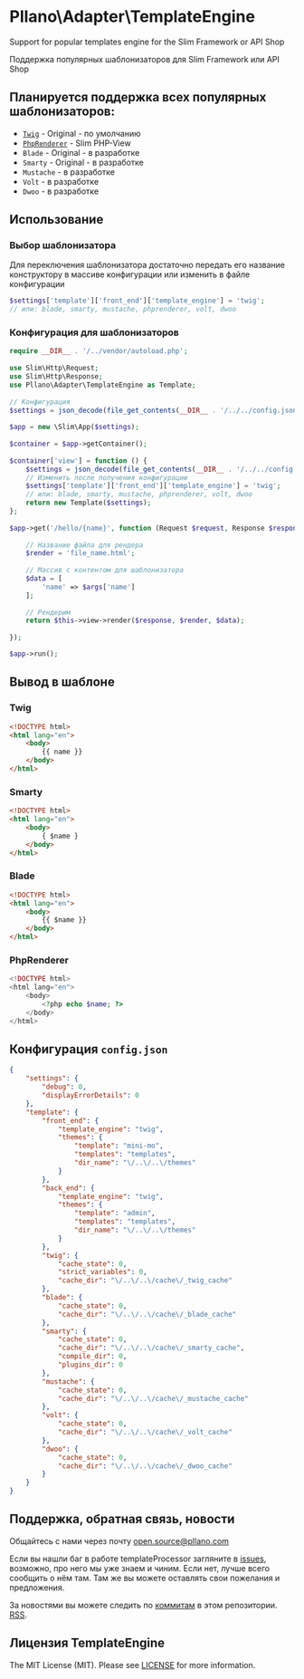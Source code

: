 # Pllano\Adapter\TemplateEngine
Support for popular templates engine for the Slim Framework or API Shop

Поддержка популярных шаблонизаторов для Slim Framework или API Shop
## Планируется поддержка всех популярных шаблонизаторов: 
- [`Twig`](https://github.com/twigphp/Twig) - Original - по умолчанию
- [`PhpRenderer`](https://github.com/slimphp/PHP-View) - Slim PHP-View
- `Blade` - Original - в разработке
- `Smarty` - Original - в разработке
- `Mustache` - в разработке
- `Volt` - в разработке
- `Dwoo` - в разработке
## Использование
### Выбор шаблонизатора
Для переключения шаблонизатора достаточно передать его название конструктору в массиве конфигурации или изменить в файле конфигурации
```php
$settings['template']['front_end']['template_engine'] = 'twig';
// или: blade, smarty, mustache, phprenderer, volt, dwoo
```
### Конфигурация для шаблонизаторов
```php
require __DIR__ . '/../vendor/autoload.php';
 
use Slim\Http\Request;
use Slim\Http\Response;
use Pllano\Adapter\TemplateEngine as Template;
 
// Конфигурация
$settings = json_decode(file_get_contents(__DIR__ . '/../../config.json'), true);
 
$app = new \Slim\App($settings);
 
$container = $app->getContainer();
 
$container['view'] = function () {
    $settings = json_decode(file_get_contents(__DIR__ . '/../../config.json'), true);
    // Изменить после получения конфигурации
    $settings['template']['front_end']['template_engine'] = 'twig';
    // или: blade, smarty, mustache, phprenderer, volt, dwoo
    return new Template($settings);
};
 
$app->get('/hello/{name}', function (Request $request, Response $response, array $args) {
 
    // Название файла для рендера
    $render = 'file_name.html';
 
    // Массив с контентом для шаблонизатора
    $data = [
        'name' => $args['name']
    ];
 
    // Рендерим
    return $this->view->render($response, $render, $data);
 
});

$app->run();
```
## Вывод в шаблоне

### Twig
``` html
<!DOCTYPE html>
<html lang="en">
    <body>
        {{ name }}
    </body>
</html>
```
### Smarty
``` html
<!DOCTYPE html>
<html lang="en">
    <body>
        { $name }
    </body>
</html>
```
### Blade
``` html
<!DOCTYPE html>
<html lang="en">
    <body>
        {{ $name }}
    </body>
</html>
```
### PhpRenderer
``` php
<!DOCTYPE html>
<html lang="en">
    <body>
        <?php echo $name; ?>
    </body>
</html>
```
## Конфигурация `config.json`
```json
{
    "settings": {
        "debug": 0,
        "displayErrorDetails": 0
    },
    "template": {
        "front_end": {
            "template_engine": "twig",
            "themes": {
                "template": "mini-mo",
                "templates": "templates",
                "dir_name": "\/..\/..\/themes"
            }
        },
        "back_end": {
            "template_engine": "twig",
            "themes": {
                "template": "admin",
                "templates": "templates",
                "dir_name": "\/..\/..\/themes"
            }
        },
        "twig": {
            "cache_state": 0,
            "strict_variables": 0,
            "cache_dir": "\/..\/..\/cache\/_twig_cache"
        },
        "blade": {
            "cache_state": 0,
            "cache_dir": "\/..\/..\/cache\/_blade_cache"
        },
        "smarty": {
            "cache_state": 0,
            "cache_dir": "\/..\/..\/cache\/_smarty_cache",
            "compile_dir": 0,
            "plugins_dir": 0
        },
        "mustache": {
            "cache_state": 0,
            "cache_dir": "\/..\/..\/cache\/_mustache_cache"
        },
        "volt": {
            "cache_state": 0,
            "cache_dir": "\/..\/..\/cache\/_volt_cache"
        },
        "dwoo": {
            "cache_state": 0,
            "cache_dir": "\/..\/..\/cache\/_dwoo_cache"
        }
    }
}
```
## Поддержка, обратная связь, новости

Общайтесь с нами через почту open.source@pllano.com

Если вы нашли баг в работе templateProcessor загляните в
[issues](https://github.com/pllano/template-processor/issues), возможно, про него мы уже знаем и
чиним. Если нет, лучше всего сообщить о нём там. Там же вы можете оставлять свои
пожелания и предложения.

За новостями вы можете следить по
[коммитам](https://github.com/pllano/template-processor/commits/master) в этом репозитории.
[RSS](https://github.com/pllano/template-processor/commits/master.atom).

Лицензия TemplateEngine
-------

The MIT License (MIT). Please see [LICENSE](https://github.com/pllano/template-processor/blob/master/LICENSE) for more information.

